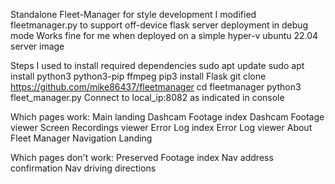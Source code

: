 Standalone Fleet-Manager for style development
I modified fleetmanager.py to support off-device flask server deployment in debug mode
Works fine for me when deployed on a simple hyper-v ubuntu 22.04 server image

Steps I used to install required dependencies
sudo apt update 
sudo apt install python3 python3-pip ffmpeg
pip3 install Flask
git clone https://github.com/mike86437/fleetmanager
cd fleetmanager
python3 fleet_manager.py
Connect to local_ip:8082 as indicated in console

Which pages work:
Main landing 
Dashcam Footage index 
Dashcam Footage viewer
Screen Recordings viewer
Error Log index
Error Log viewer
About Fleet Manager
Navigation Landing

Which pages don't work:
Preserved Footage index
Nav address confirmation
Nav driving directions